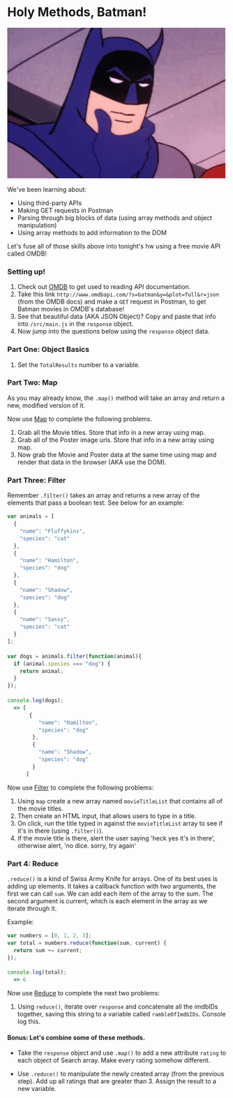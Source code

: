 # Holy Methods, Batman!

![batman](./assets/batman.gif)

We've been learning about:
- Using third-party APIs
- Making GET requests in Postman
- Parsing through big blocks of data (using array methods and object manipulation)
- Using array methods to add information to the DOM

Let's fuse all of those skills above into tonight's hw using a free movie API called OMDB!

### Setting up!

1. Check out <a href="http://www.omdbapi.com/">OMDB</a> to get used to reading API documentation.
2. Take this link `http://www.omdbapi.com/?s=batman&y=&plot=full&r=json` (from the OMDB docs) and make a `GET` request in Postman, to get Batman movies in OMDB's database!
3. See that beautiful data (AKA JSON Object)? Copy and paste that info into `/src/main.js` in the `response` object.
4. Now jump into the questions below using the `response` object data.

### Part One: Object Basics

1. Set the `TotalResults` number to a variable.

### Part Two: Map
As you may already know, the `.map()` method will take an array and return a new, modified version of it.

Now use [Map](https://developer.mozilla.org/en-US/docs/Web/JavaScript/Reference/Global_Objects/Array/map) to complete the following problems.

1. Grab all the Movie titles. Store that info in a new array using map.
2. Grab all of the Poster image urls. Store that info in a new array using map.
3. Now grab the Movie and Poster data at the same time using map and render that data in the browser (AKA use the DOM).

### Part Three: Filter
Remember `.filter()` takes an array and returns a new array of the elements that pass a boolean test. See below for an example:

``` js
var animals = [
  {
    "name": "Fluffykins",
    "species": "cat"
  },
  {
    "name": "Hamilton",
    "species": "dog"
  },
  {
    "name": "Shadow",
    "species": "dog"
  },
  {
    "name": "Sassy",
    "species": "cat"
  }
];

var dogs = animals.filter(function(animal){
  if (animal.species === "dog") {
    return animal;
  }
});

console.log(dogs);
  => [
       {
          "name": "Hamilton",
          "species": "dog"
        },
        {
          "name": "Shadow",
          "species": "dog"
        }
      ]
```
Now use [Filter](https://developer.mozilla.org/en-US/docs/Web/JavaScript/Reference/Global_Objects/Array/filter) to complete the following problems:

1. Using `map` create a new array named `movieTitleList` that contains all of the movie titles.
2. Then create an HTML input, that allows users to type in a title.
3. On click, run the title typed in against the `movieTitleList` array to see if it's in there (using `.filter()`).
4. If the movie title is there, alert the user saying 'heck yes it's in there', otherwise alert, 'no dice. sorry, try again'

### Part 4: Reduce
`.reduce()` is a kind of Swiss Army Knife for arrays. One of its best uses is adding up elements. It takes a callback function with two arguments, the first we can call `sum`. We can add each item of the array to the sum. The second argument is current, which is each element in the array as we iterate through it.

Example:
```js
var numbers = [0, 1, 2, 3];
var total = numbers.reduce(function(sum, current) {
  return sum += current;
});

console.log(total);
  => 6
```
Now use [Reduce](https://developer.mozilla.org/en-US/docs/Web/JavaScript/Reference/Global_Objects/Array/Reduce) to complete the next two problems:

1. Using `reduce()`, iterate over `response` and concatenate all the imdbIDs together, saving this string to a variable called `rambleOfImdbIDs`. Console log this.

#### Bonus: Let's combine some of these methods.

  - Take the `response` object and use `.map()` to add a new attribute `rating` to each object of Search array. Make every rating somehow different.

 - Use `.reduce()` to manipulate the newly created array (from the previous step). Add up all ratings that are greater than 3. Assign the result to a new variable.